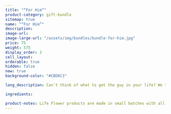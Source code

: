 ```yaml
---
title: "“For Him”"
product-category: gift-bundle
sitemap: true
name: "“For Him”"
description:
image-url:
image-large-url: "/assets/img/bundles/bundle-for-him.jpg"
price: 75
weight: 575
display_order: 2
cell_layout:
orderable: true
hidden: false
new: true
background-color: "#CBD6C3"

long_description: Can't think of what to get the guy in your life? We took the guess work out and formulated this package specifically based on what our male customers enjoy the most. Includes a Sativa bath bomb, Sat Nam Bath Crystals and the Extra Strength Med Stick. (Originally priced at $90)

ingredients:

product-notes: Life Flower products are made in small batches with all-natural and boutique ingredients. Most orders are processed within 3 days of being placed.
---
```

